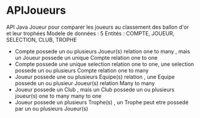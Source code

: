 # APIJoueurs
API Java  Joueur pour comparer les joueurs au classement des ballon d'or et leur trophées
Modele de données : 5 Entités : COMPTE, JOUEUR, SELECTION, CLUB, TROPHE
 - Compte possede un ou plusieurs Joueur(s) relation one to many , mais un Joueur possede un unique Compte relation one to one
 - Compte possede une unique selection relation one to one, une selection possede un ou plusieurs Compte relation one to many
 - Joueur possede une ou plusieurs Equipe(s) relation , une Equipe possede un ou plusieur Joueur(s)  relation Many to many
 - Joueur possede un Club , mais un Club possede un ou plusieurs joueur(s) one to many many to one
 - Joueur possede un plusieurs Trophe(s) , un Trophe peut etre possedé par un ou plusieurs Joueur(s)
